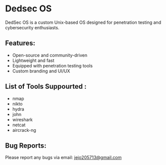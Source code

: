# Dedsec OS
DedSec OS is a custom Unix-based OS designed for penetration testing and cybersecurity enthusiasts.

## Features:
- Open-source and community-driven
- Lightweight and fast
- Equipped with penetration testing tools
- Custom branding and UI/UX

## List of Tools Suppourted : 
- nmap 
- nikto 
- hydra 
- john 
- wireshark 
- netcat 
- aircrack-ng

## Bug Reports:
Please report any bugs via email: [jejo205713@gmail.com](mailto:jejo205713@gmail.com)
